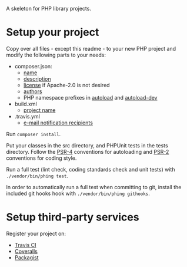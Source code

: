 A skeleton for PHP library projects.

# Setup your project

Copy over all files - except this readme - to your new PHP project and modify
the following parts to your needs:

- composer.json:
  - [name]
  - [description]
  - [license] if Apache-2.0 is not desired
  - [authors]
  - PHP namespace prefixes in [autoload] and [autoload-dev]
- build.xml
  - [project name][Phing project name]
- .travis.yml
  - [e-mail notification recipients][Travis CI e-mail notifications]

Run `composer install`.

Put your classes in the src directory, and PHPUnit tests in the tests directory. 
Follow the [PSR-4] conventions for autoloading and [PSR-2] conventions for coding
style.

Run a full test (lint check, coding standards check and unit tests) with 
`./vendor/bin/phing test`.

In order to automatically run a full test when committing to git, install the
included git hooks hook with `./vendor/bin/phing githooks`.

# Setup third-party services

Register your project on:

- [Travis CI]
- [Coveralls]
- [Packagist]


[name]: https://getcomposer.org/doc/04-schema.md#name
[description]: https://getcomposer.org/doc/04-schema.md#description
[license]: https://getcomposer.org/doc/04-schema.md#license
[authors]: https://getcomposer.org/doc/04-schema.md#authors
[autoload]: https://getcomposer.org/doc/04-schema.md#psr-4
[autoload-dev]: https://getcomposer.org/doc/04-schema.md#autoload-dev
[Phing project name]: https://www.phing.info/docs/guide/trunk/ch04s02.html
[Travis CI e-mail notifications]: http://docs.travis-ci.com/user/notifications/#Email-notifications
[PSR-4]: http://www.php-fig.org/psr/psr-4/
[PSR-2]: http://www.php-fig.org/psr/psr-2/
[Travis CI]: https://travis-ci.org/
[Packagist]: https://packagist.org/
[Coveralls]: https://coveralls.io/
